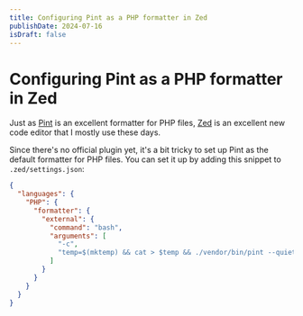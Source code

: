 ```yaml
---
title: Configuring Pint as a PHP formatter in Zed
publishDate: 2024-07-16
isDraft: false
---
```


# Configuring Pint as a PHP formatter in Zed

Just as [Pint](https://github.com/laravel/pint) is an excellent formatter for PHP files,
[Zed](https://zed.dev) is an excellent new code editor that I mostly use these days.

Since there's no official plugin yet, it's a bit tricky to set up Pint as the default formatter for PHP files.
You can set it up by adding this snippet to `.zed/settings.json`:

```json
{
  "languages": {
    "PHP": {
      "formatter": {
        "external": {
          "command": "bash",
          "arguments": [
            "-c",
            "temp=$(mktemp) && cat > $temp && ./vendor/bin/pint --quiet $temp && cat $temp"
          ]
        }
      }
    }
  }
}
```
